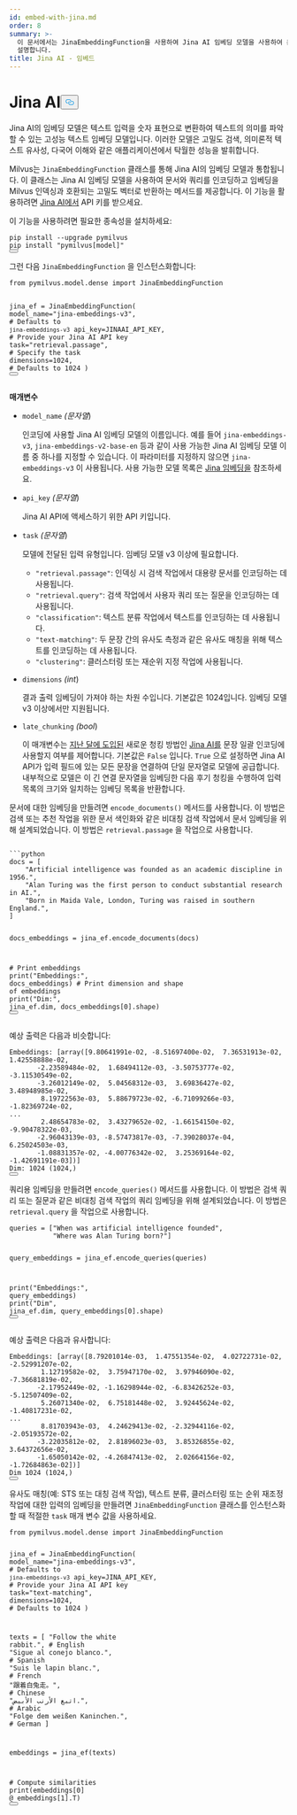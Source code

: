```yaml
---
id: embed-with-jina.md
order: 8
summary: >-
  이 문서에서는 JinaEmbeddingFunction을 사용하여 Jina AI 임베딩 모델을 사용하여 문서와 쿼리를 인코딩하는 방법을
  설명합니다.
title: Jina AI - 임베드
---
```

<h1 id="Jina-AI" class="common-anchor-header">Jina AI<button data-href="#Jina-AI" class="anchor-icon" translate="no">
      <svg translate="no"
        aria-hidden="true"
        focusable="false"
        height="20"
        version="1.1"
        viewBox="0 0 16 16"
        width="16"
      >
        <path
          fill="#0092E4"
          fill-rule="evenodd"
          d="M4 9h1v1H4c-1.5 0-3-1.69-3-3.5S2.55 3 4 3h4c1.45 0 3 1.69 3 3.5 0 1.41-.91 2.72-2 3.25V8.59c.58-.45 1-1.27 1-2.09C10 5.22 8.98 4 8 4H4c-.98 0-2 1.22-2 2.5S3 9 4 9zm9-3h-1v1h1c1 0 2 1.22 2 2.5S13.98 12 13 12H9c-.98 0-2-1.22-2-2.5 0-.83.42-1.64 1-2.09V6.25c-1.09.53-2 1.84-2 3.25C6 11.31 7.55 13 9 13h4c1.45 0 3-1.69 3-3.5S14.5 6 13 6z"
        ></path>
      </svg>
    </button></h1><p>Jina AI의 임베딩 모델은 텍스트 입력을 숫자 표현으로 변환하여 텍스트의 의미를 파악할 수 있는 고성능 텍스트 임베딩 모델입니다. 이러한 모델은 고밀도 검색, 의미론적 텍스트 유사성, 다국어 이해와 같은 애플리케이션에서 탁월한 성능을 발휘합니다.</p>
<p>Milvus는 <code translate="no">JinaEmbeddingFunction</code> 클래스를 통해 Jina AI의 임베딩 모델과 통합됩니다. 이 클래스는 Jina AI 임베딩 모델을 사용하여 문서와 쿼리를 인코딩하고 임베딩을 Milvus 인덱싱과 호환되는 고밀도 벡터로 반환하는 메서드를 제공합니다. 이 기능을 활용하려면 <a href="https://jina.ai/embeddings/">Jina AI에서</a> API 키를 받으세요.</p>
<p>이 기능을 사용하려면 필요한 종속성을 설치하세요:</p>
<pre><code translate="no" class="language-bash">pip install --upgrade pymilvus
pip install <span class="hljs-string">&quot;pymilvus[model]&quot;</span>
<button class="copy-code-btn"></button></code></pre>
<p>그런 다음 <code translate="no">JinaEmbeddingFunction</code> 을 인스턴스화합니다:</p>
<pre><code translate="no" class="language-python"><span class="hljs-keyword">from</span> pymilvus.model.dense <span class="hljs-keyword">import</span> JinaEmbeddingFunction

jina_ef = JinaEmbeddingFunction(
    model_name=<span class="hljs-string">&quot;jina-embeddings-v3&quot;</span>, <span class="hljs-comment"># Defaults to `jina-embeddings-v3`</span>
    api_key=JINAAI_API_KEY, <span class="hljs-comment"># Provide your Jina AI API key</span>
    task=<span class="hljs-string">&quot;retrieval.passage&quot;</span>, <span class="hljs-comment"># Specify the task</span>
    dimensions=<span class="hljs-number">1024</span>, <span class="hljs-comment"># Defaults to 1024</span>
)
<button class="copy-code-btn"></button></code></pre>
<p><strong>매개변수</strong></p>
<ul>
<li><p><code translate="no">model_name</code> <em>(문자열</em>)</p>
<p>인코딩에 사용할 Jina AI 임베딩 모델의 이름입니다. 예를 들어 <code translate="no">jina-embeddings-v3</code>, <code translate="no">jina-embeddings-v2-base-en</code> 등과 같이 사용 가능한 Jina AI 임베딩 모델 이름 중 하나를 지정할 수 있습니다. 이 파라미터를 지정하지 않으면 <code translate="no">jina-embeddings-v3</code> 이 사용됩니다. 사용 가능한 모델 목록은 <a href="https://jina.ai/embeddings">Jina 임베딩을</a> 참조하세요.</p></li>
<li><p><code translate="no">api_key</code> <em>(문자열</em>)</p>
<p>Jina AI API에 액세스하기 위한 API 키입니다.</p></li>
<li><p><code translate="no">task</code> <em>(문자열</em>)</p>
<p>모델에 전달된 입력 유형입니다. 임베딩 모델 v3 이상에 필요합니다.</p>
<ul>
<li><code translate="no">&quot;retrieval.passage&quot;</code>: 인덱싱 시 검색 작업에서 대용량 문서를 인코딩하는 데 사용됩니다.</li>
<li><code translate="no">&quot;retrieval.query&quot;</code>: 검색 작업에서 사용자 쿼리 또는 질문을 인코딩하는 데 사용됩니다.</li>
<li><code translate="no">&quot;classification&quot;</code>: 텍스트 분류 작업에서 텍스트를 인코딩하는 데 사용됩니다.</li>
<li><code translate="no">&quot;text-matching&quot;</code>: 두 문장 간의 유사도 측정과 같은 유사도 매칭을 위해 텍스트를 인코딩하는 데 사용됩니다.</li>
<li><code translate="no">&quot;clustering&quot;</code>: 클러스터링 또는 재순위 지정 작업에 사용됩니다.</li>
</ul></li>
<li><p><code translate="no">dimensions</code> <em>(int</em>)</p>
<p>결과 출력 임베딩이 가져야 하는 차원 수입니다. 기본값은 1024입니다. 임베딩 모델 v3 이상에서만 지원됩니다.</p></li>
<li><p><code translate="no">late_chunking</code> <em>(bool</em>)</p>
<p>이 매개변수는 <a href="https://arxiv.org/abs/2409.04701">지난 달에 도입된</a> 새로운 청킹 방법인 <a href="https://arxiv.org/abs/2409.04701">Jina AI를</a> 문장 일괄 인코딩에 사용할지 여부를 제어합니다. 기본값은 <code translate="no">False</code> 입니다. <code translate="no">True</code> 으로 설정하면 Jina AI API가 입력 필드에 있는 모든 문장을 연결하여 단일 문자열로 모델에 공급합니다. 내부적으로 모델은 이 긴 연결 문자열을 임베딩한 다음 후기 청킹을 수행하여 입력 목록의 크기와 일치하는 임베딩 목록을 반환합니다.</p></li>
</ul>
<p>문서에 대한 임베딩을 만들려면 <code translate="no">encode_documents()</code> 메서드를 사용합니다. 이 방법은 검색 또는 추천 작업을 위한 문서 색인화와 같은 비대칭 검색 작업에서 문서 임베딩을 위해 설계되었습니다. 이 방법은 <code translate="no">retrieval.passage</code> 을 작업으로 사용합니다.</p>
<pre><code translate="no" class="language-python:">
```python
docs = [
    <span class="hljs-string">&quot;Artificial intelligence was founded as an academic discipline in 1956.&quot;</span>,
    <span class="hljs-string">&quot;Alan Turing was the first person to conduct substantial research in AI.&quot;</span>,
    <span class="hljs-string">&quot;Born in Maida Vale, London, Turing was raised in southern England.&quot;</span>,
]

docs_embeddings = jina_ef.encode_documents(docs)

<span class="hljs-comment"># Print embeddings</span>
<span class="hljs-built_in">print</span>(<span class="hljs-string">&quot;Embeddings:&quot;</span>, docs_embeddings)
<span class="hljs-comment"># Print dimension and shape of embeddings</span>
<span class="hljs-built_in">print</span>(<span class="hljs-string">&quot;Dim:&quot;</span>, jina_ef.dim, docs_embeddings[<span class="hljs-number">0</span>].shape)
<button class="copy-code-btn"></button></code></pre>
<p>예상 출력은 다음과 비슷합니다:</p>
<pre><code translate="no" class="language-python">Embeddings: [array([9.80641991e-02, -8.51697400e-02,  7.36531913e-02,  1.42558888e-02,
       -2.23589484e-02,  1.68494112e-03, -3.50753777e-02, -3.11530549e-02,
       -3.26012149e-02,  5.04568312e-03,  3.69836427e-02,  3.48948985e-02,
        8.19722563e-03,  5.88679723e-02, -6.71099266e-03, -1.82369724e-02,
...
        2.48654783e-02,  3.43279652e-02, -1.66154150e-02, -9.90478322e-03,
       -2.96043139e-03, -8.57473817e-03, -7.39028037e-04,  6.25024503e-03,
       -1.08831357e-02, -4.00776342e-02,  3.25369164e-02, -1.42691191e-03])]
Dim: 1024 (1024,)
<button class="copy-code-btn"></button></code></pre>
<p>쿼리용 임베딩을 만들려면 <code translate="no">encode_queries()</code> 메서드를 사용합니다. 이 방법은 검색 쿼리 또는 질문과 같은 비대칭 검색 작업의 쿼리 임베딩을 위해 설계되었습니다. 이 방법은 <code translate="no">retrieval.query</code> 을 작업으로 사용합니다.</p>
<pre><code translate="no" class="language-python">queries = [<span class="hljs-string">&quot;When was artificial intelligence founded&quot;</span>, 
           <span class="hljs-string">&quot;Where was Alan Turing born?&quot;</span>]

query_embeddings = jina_ef.encode_queries(queries)

<span class="hljs-built_in">print</span>(<span class="hljs-string">&quot;Embeddings:&quot;</span>, query_embeddings)
<span class="hljs-built_in">print</span>(<span class="hljs-string">&quot;Dim&quot;</span>, jina_ef.dim, query_embeddings[<span class="hljs-number">0</span>].shape)
<button class="copy-code-btn"></button></code></pre>
<p>예상 출력은 다음과 유사합니다:</p>
<pre><code translate="no" class="language-python">Embeddings: [array([8.79201014e-03,  1.47551354e-02,  4.02722731e-02, -2.52991207e-02,
        1.12719582e-02,  3.75947170e-02,  3.97946090e-02, -7.36681819e-02,
       -2.17952449e-02, -1.16298944e-02, -6.83426252e-03, -5.12507409e-02,
        5.26071340e-02,  6.75181448e-02,  3.92445624e-02, -1.40817231e-02,
...
        8.81703943e-03,  4.24629413e-02, -2.32944116e-02, -2.05193572e-02,
       -3.22035812e-02,  2.81896023e-03,  3.85326855e-02,  3.64372656e-02,
       -1.65050142e-02, -4.26847413e-02,  2.02664156e-02, -1.72684863e-02])]
Dim 1024 (1024,)
<button class="copy-code-btn"></button></code></pre>
<p>유사도 매칭(예: STS 또는 대칭 검색 작업), 텍스트 분류, 클러스터링 또는 순위 재조정 작업에 대한 입력의 임베딩을 만들려면 <code translate="no">JinaEmbeddingFunction</code> 클래스를 인스턴스화할 때 적절한 <code translate="no">task</code> 매개 변수 값을 사용하세요.</p>
<pre><code translate="no" class="language-python"><span class="hljs-keyword">from</span> pymilvus.model.dense <span class="hljs-keyword">import</span> JinaEmbeddingFunction

jina_ef = JinaEmbeddingFunction(
    model_name=<span class="hljs-string">&quot;jina-embeddings-v3&quot;</span>, <span class="hljs-comment"># Defaults to `jina-embeddings-v3`</span>
    api_key=JINA_API_KEY, <span class="hljs-comment"># Provide your Jina AI API key</span>
    task=<span class="hljs-string">&quot;text-matching&quot;</span>,
    dimensions=<span class="hljs-number">1024</span>, <span class="hljs-comment"># Defaults to 1024</span>
)

texts = [
    <span class="hljs-string">&quot;Follow the white rabbit.&quot;</span>,  <span class="hljs-comment"># English</span>
    <span class="hljs-string">&quot;Sigue al conejo blanco.&quot;</span>,  <span class="hljs-comment"># Spanish</span>
    <span class="hljs-string">&quot;Suis le lapin blanc.&quot;</span>,  <span class="hljs-comment"># French</span>
    <span class="hljs-string">&quot;跟着白兔走。&quot;</span>,  <span class="hljs-comment"># Chinese</span>
    <span class="hljs-string">&quot;اتبع الأرنب الأبيض.&quot;</span>,  <span class="hljs-comment"># Arabic</span>
    <span class="hljs-string">&quot;Folge dem weißen Kaninchen.&quot;</span>,  <span class="hljs-comment"># German</span>
]

embeddings = jina_ef(texts)

<span class="hljs-comment"># Compute similarities</span>
<span class="hljs-built_in">print</span>(embeddings[<span class="hljs-number">0</span>] @ embeddings[<span class="hljs-number">1</span>].T)
<button class="copy-code-btn"></button></code></pre>
